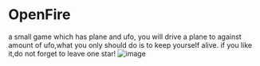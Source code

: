 # OpenFire
a small game which has plane and ufo, you will drive a plane to against amount of ufo,what you only should do is to keep yourself alive.
if you like it,do not forget to leave one star!
![image](https://github.com/caimengnan/OpenFire/blob/master/shoot.gif)
